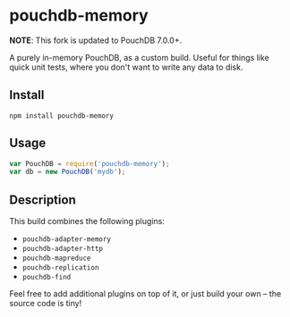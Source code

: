 pouchdb-memory
=======

**NOTE**: This fork is updated to PouchDB 7.0.0+.

A purely in-memory PouchDB, as a custom build. Useful for things like quick unit tests, where you don't want to write any data to disk.

Install
---

    npm install pouchdb-memory

Usage
----

```js
var PouchDB = require('pouchdb-memory');
var db = new PouchDB('mydb');
```

Description
----

This build combines the following plugins:

- `pouchdb-adapter-memory`
- `pouchdb-adapter-http`
- `pouchdb-mapreduce`
- `pouchdb-replication`
- `pouchdb-find`

Feel free to add additional plugins on top of it, or just build your own – the source code is tiny!
